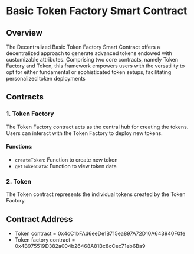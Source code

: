 # Basic Token Factory Smart Contract

## Overview

The Decentralized Basic Token Factory Smart Contract offers a decentralized approach to generate advanced tokens endowed with customizable attributes. Comprising two core contracts, namely Token Factory and Token, this framework empowers users with the versatility to opt for either fundamental or sophisticated token setups, facilitating personalized token deployments

## Contracts

### 1. Token Factory

The Token Factory contract acts as the central hub for creating the tokens. Users can interact with the Token Factory to deploy new tokens.

#### Functions:

- `createToken`: Function to create new token
- `getTokenData`: Function to view token data

### 2. Token

The Token contract represents the individual tokens created by the Token Factory.

## Contract Address

- Token contract = 0x4cC1bFAd6eeDe1B715ea897A72D10A643940F0fe
- Token factory contract = 0x4B975519D382a004b26468A81Bc8cCec71eb6Ba9
